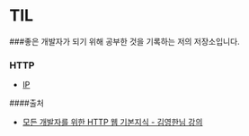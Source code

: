 # TIL 
###좋은 개발자가 되기 위해 공부한 것을 기록하는 저의 저장소입니다.
<br/>

### HTTP
* [IP](https://github.com/k9want/TIL/blob/main/HTTP%20%EC%9B%B9%20%EA%B8%B0%EB%B3%B8%20%EC%A7%80%EC%8B%9D/ip.md)

####출처
* [모든 개발자를 위한 HTTP 웹 기본지식 - 김영한님 강의](https://www.inflearn.com/course/http-%EC%9B%B9-%EB%84%A4%ED%8A%B8%EC%9B%8C%ED%81%AC)